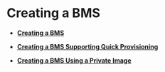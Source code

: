 # Creating a BMS<a name="EN-US_TOPIC_0140737437"></a>

-   **[Creating a BMS](creating-a-bms.md)**  

-   **[Creating a BMS Supporting Quick Provisioning](creating-a-bms-supporting-quick-provisioning.md)**  

-   **[Creating a BMS Using a Private Image](creating-a-bms-using-a-private-image.md)**  


